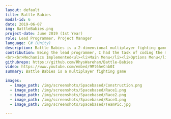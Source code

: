 ```yaml
---
layout: default
title: Battle Babies
modal-id: 6
date: 2019-06-07
img: BattleBabies.png
project-date: June 2019 (1st Year)
role: Lead Programmer, Project Manager
language: C# (Unity)
description: Battle Babies is a 2-dimensional multiplayer fighting game. For this project we were put into a group of 3; two games programmers and one games designer, and was given 4 months to make a "party game." The game consists of 4 characters with different abilities, as well as 4 maps and various pickups. The aim of the game is to attack the other players and become the last player alive. Battle Babies was built using the Unity Engine.
contribution: Being the lead programmer, I had the task of coding the movement, implementing the animations and added extra mechanics within the game. I also had to manage the rest of the team, making sure everyone was communicating well, and on track with their tasks in order to ensure the game would be finished by the set deadline. 
<br><br>Mechanics Implemented<ul><li>Main Menu</li><li>Options Menu</li><li>Controller Input</li><li>Character and Map Selection</li><li>Up to 4 Player</li><li>Player Movement and Jumping</li><li>Melee Attacks (Specific to character)</li><li>Ranged Attacks (Specific to character)</li><li>Special Attack with a Cooldown Timer (Specific to character, Using Particle Effects)</li><li>Knockback</li><li>Blocking (Reduces Attack Damage by 50%)</li><li>Health Bar</li><li>Potion Pickups (Slow Movement, Increase Health, Increase Damage, Invert Controls)</li><li>Baby Bottle Pickup (Special Ability Ready)</li><li>Win Statement</li></ul>
githubrepo: https://github.com/RhysWareham/Battle-Babies
video: https://www.youtube.com/embed/9Mt6heCnb0I
summary: Battle Babies is a multiplayer fighting game

images:
  - image_path: /img/screenshots/Spacebased/Construction.png
  - image_path: /img/screenshots/Spacebased/Race1.png
  - image_path: /img/screenshots/Spacebased/Race2.png
  - image_path: /img/screenshots/Spacebased/Race3.png
  - image_path: /img/screenshots/Spacebased/TeamPic.jpg

---
```

